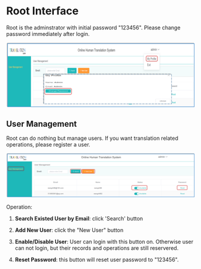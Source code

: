 # Root Interface

Root is the adminstrator with initial password "123456". Please change password immediately after login.

<span id='root'></span>

![](/assets/root.change-password.png)

## User Management

 Root can do nothing but manage users. If you want translation related operations, please register a user. 

![](/assets/interface.root.png)


Operation:

1. **Search Existed User by Email**: click 'Search' button 

2. **Add New User**: click the "New User" button

3. **Enable/Disable User**: User can login with this button on. Otherwise user can not login, but their records and operations are still reservered.
 
4. **Reset Password**: this button will reset user password to "123456".





